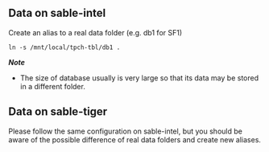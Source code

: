 
## Data on sable-intel

Create an alias to a real data folder (e.g. db1 for SF1)

    ln -s /mnt/local/tpch-tbl/db1 .


***Note***

- The size of database usually is very large so that its data may be stored in
  a different folder.


## Data on sable-tiger

Please follow the same configuration on sable-intel, but you should be aware of
the possible difference of real data folders and create new aliases.


